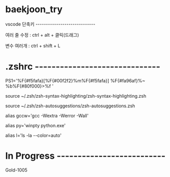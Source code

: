 # baekjoon_try
vscode 단축키 -----------------------------

여러 줄 수정 : ctrl + alt + 클릭(드래그) 

변수 여러개 : ctrl + shift + L

# .zshrc ------------------------------
PS1='%F{#f5fafa}[%F{#00f2f2}%m%F{#f5fafa}] %F{#fa96af}%~
%b%F{#80f000}>%f '

source ~/.zsh/zsh-syntax-highlighting/zsh-syntax-highlighting.zsh

source ~/.zsh/zsh-autosuggestions/zsh-autosuggestions.zsh

alias gccw='gcc -Wextra -Werror -Wall'

alias py='winpty python.exe'

alias l='ls -la --color=auto'


# In Progress --------------------------
Gold-1005
